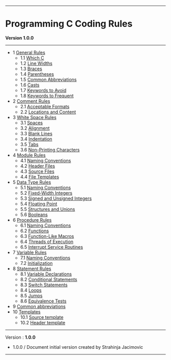 
---

# Programming C Coding Rules

**Version 1.0.0**

---

+ 1 [General Rules](rules/general_rules.md)
  - 1.1 [Which C](rules/general_rules.md/#11-which-c)
  - 1.2 [Line Widths](rules/general_rules.md/#12-line-widths)
  - 1.3 [Braces](rules/general_rules.md/#13-braces)
  - 1.4 [Parentheses](rules/general_rules.md/#14-parentheses)
  - 1.5 [Common Abbreviations](rules/general_rules.md/#15-common-abbreviations)
  - 1.6 [Casts](rules/general_rules.md/#16-casts)
  - 1.7 [Keywords to Avoid](rules/general_rules.md/#17-keywords-to-avoid)
  - 1.8 [Keywords to Frequent](rules/general_rules.md/#18-keywords-to-frequent)
+ 2 [Comment Rules](rules/comment_rules.md)
  - 2.1 [Acceptable Formats](rules/comment_rules.md/#21-acceptable-formats)
  - 2.2 [Locations and Content](rules/comment_rules.md/#22-locations-and-content)
+ 3 [White Space Rules](rules/white_space_rules.md)
  - 3.1 [Spaces](rules/white_space_rules.md/#31-spaces)
  - 3.2 [Alignment](rules/white_space_rules.md/#32-alignment)
  - 3.3 [Blank Lines](rules/white_space_rules.md/#33-blank-lines)
  - 3.4 [Indentation](rules/white_space_rules.md/#34-indentation)
  - 3.5 [Tabs](rules/white_space_rules.md/#35-tabs)
  - 3.6 [Non-Printing Characters](rules/white_space_rules.md/#36-non-printing-characters)
+ 4 [Module Rules](rules/module_rules.md)
  - 4.1 [Naming Conventions](rules/module_rules.md/#41-naming-conventions)
  - 4.2 [Header Files](rules/module_rules.md/#42-header-files)
  - 4.3 [Source Files](rules/module_rules.md/#43-source-files)
  - 4.4 [File Templates](rules/module_rules.md/#44-file-templates)
+ 5 [Data Type Rules](rules/data_type_rules.md)
  - 5.1 [Naming Conventions](rules/data_type_rules.md/#51-naming-conventions)
  - 5.2 [Fixed-Width Integers](rules/data_type_rules.md/#52-fixed-width-integers)
  - 5.3 [Signed and Unsigned Integers](rules/data_type_rules.md/#53-signed-and-unsigned-integers)
  - 5.4 [Floating Point](rules/data_type_rules.md/#54-floating-point)
  - 5.5 [Structures and Unions](rules/data_type_rules.md/#55-structures-and-unions)
  - 5.6 [Booleans](rules/data_type_rules.md/#56-booleans)
+ 6 [Procedure Rules](rules/procedure_rules.md)
  - 6.1 [Naming Conventions](rules/procedure_rules.md/#61-naming-conventions)
  - 6.2 [Functions](rules/procedure_rules.md/#62-functions)
  - 6.3 [Function-Like Macros](rules/procedure_rules.md/#63-function-like-macros)
  - 6.4 [Threads of Execution](rules/procedure_rules.md/#64-threads-of-execution)
  - 6.5 [Interrupt Service Routines](rules/procedure_rules.md/#65-interrupt-service-routines)
+ 7 [Variable Rules](rules/variable_rules.md)
  - 7.1 [Naming Conventions](rules/variable_rules.md/#71-naming-conventions)
  - 7.2 [Initialization](rules/variable_rules.md/#72-initialization)
+ 8 [Statement Rules](rules/statement_rules.md)
  - 8.1 [Variable Declarations](rules/statement_rules.md/#81-variable-declarations)
  - 8.2 [Conditional Statements](rules/statement_rules.md/#82-conditional-statements)
  - 8.3 [Switch Statements](rules/statement_rules.md/#83-switch-statements)
  - 8.4 [Loops](rules/statement_rules.md/#84-loops)
  - 8.5 [Jumps](rules/statement_rules.md/#85-jumps)
  - 8.6 [Equivalence Tests](rules/statement_rules.md/#86-equivalence-tests)
+ 9 [Common abbreviations](rules/abbreviation_table.md)
+ 10 [Templates](templates/template_list.md)
  - 10.1 [Source template](templates/source_file_template.md)
  - 10.2 [Header template](templates/header_file_template.md)

---

Version : **1.0.0**

- 1.0.0 / Document initial version created by Strahinja Jacimovic

---

